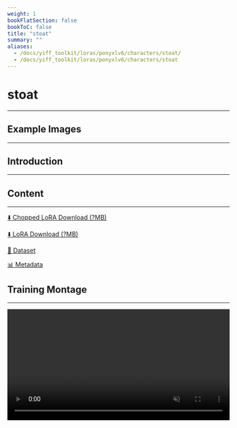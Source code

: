 ```yaml
---
weight: 1
bookFlatSection: false
bookToC: false
title: "stoat"
summary: ""
aliases:
  - /docs/yiff_toolkit/loras/ponyxlv6/characters/stoat/
  - /docs/yiff_toolkit/loras/ponyxlv6/characters/stoat
---
```


<!--markdownlint-disable MD025 MD033 MD034 -->

# stoat

---

## Example Images

---

<a href="">
</a>

<div class="image-grid">
  <div class="image-grid-container">
    <a href="">
    </a>
  </div>
  <div class="image-grid-container">
    <a href="">
    </a>
  </div>
  <div class="image-grid-container">
    <a href="">
    </a>
  </div>
  <div class="image-grid-container">
    <a href="">
    </a>
  </div>
</div>

## Introduction

---


## Content

---

[⬇️ Chopped LoRA Download (?MB)]()

[⬇️ LoRA Download (?MB)]()

[📐 Dataset](https://huggingface.co/datasets/k4d3/stoat)

[📊 Metadata]()

## Training Montage

---

<div style="text-align: center;">
    <video style="width: 100%;" autoplay loop muted playsinline>
        <source src="" type="video/mp4">
        Your browser does not support the video tag.
    </video>
</div>
